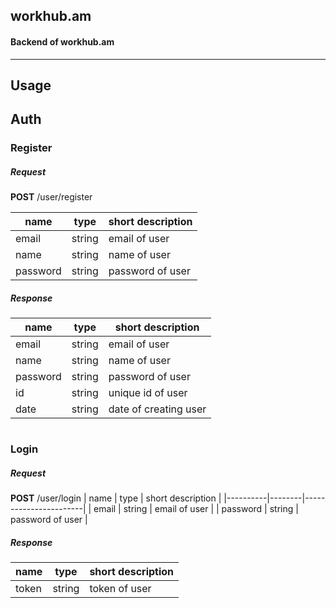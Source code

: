 ## workhub.am

#### Backend of workhub.am
_________
## Usage
## Auth
### Register

##### Request
**POST** /user/register

| name     | type   | short description |
|----------|--------|-------------------|
| email    | string | email of user     |
| name     | string | name of user      |
| password | string | password of user  |

##### Response

| name     | type   | short description     |
|----------|--------|-----------------------|
| email    | string | email of user         |
| name     | string | name of user          |
| password | string | password of user      |
| id       | string | unique id of user     |
| date     | string | date of creating user |

#
### Login

##### Request
**POST** /user/login
| name     | type   | short description     |
|----------|--------|-----------------------|
| email    | string | email of user         |
| password | string | password of user      |

##### Response
| name  | type   | short description |
|-------|--------|-------------------|
| token | string | token of user     |
